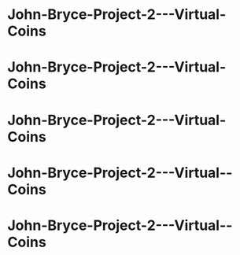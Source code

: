 # John-Bryce-Project-2---Virtual-Coins
# John-Bryce-Project-2---Virtual-Coins
# John-Bryce-Project-2---Virtual-Coins
# John-Bryce-Project-2---Virtual--Coins
# John-Bryce-Project-2---Virtual--Coins
